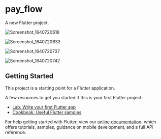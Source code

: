 # pay_flow

A new Flutter project.

![Screenshot_1640720618](https://user-images.githubusercontent.com/76406175/147601930-bc4d2b35-9b72-4ce6-8e0e-5f1cce9d4ef7.png) 

![Screenshot_1640720633](https://user-images.githubusercontent.com/76406175/147601931-8a2d31b4-af90-4f81-ae87-9b10d8685bf5.png)

![Screenshot_1640720737](https://user-images.githubusercontent.com/76406175/147601932-4d0fec59-dc74-4474-b036-840354b9254e.png)

![Screenshot_1640720742](https://user-images.githubusercontent.com/76406175/147601933-73a58486-0e04-4cd2-8210-0000d68fd4e1.png)



## Getting Started

This project is a starting point for a Flutter application.

A few resources to get you started if this is your first Flutter project:

- [Lab: Write your first Flutter app](https://flutter.dev/docs/get-started/codelab)
- [Cookbook: Useful Flutter samples](https://flutter.dev/docs/cookbook)

For help getting started with Flutter, view our
[online documentation](https://flutter.dev/docs), which offers tutorials,
samples, guidance on mobile development, and a full API reference.
